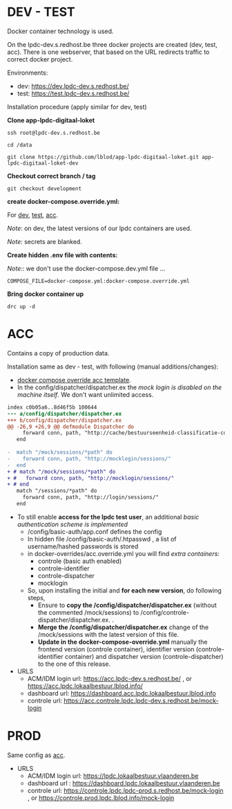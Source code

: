 # DEV - TEST

Docker container technology is used. 

On the lpdc-dev.s.redhost.be three docker projects are created (dev, test, acc). 
There is one webserver, that based on the URL redirects traffic to correct docker project.

Environments:
- dev: https://dev.lpdc-dev.s.redhost.be/
- test: https://test.lpdc-dev.s.redhost.be/

Installation procedure (apply similar for dev, test)

**Clone app-lpdc-digitaal-loket**

```shell
ssh root@lpdc-dev.s.redhost.be  

cd /data

git clone https://github.com/lblod/app-lpdc-digitaal-loket.git app-lpdc-digitaal-loket-dev
```

**Checkout correct branch / tag**

```shell
git checkout development
```

**create docker-compose.override.yml:**

For [dev](docker-overrides/dev.override.yml), [test](docker-overrides/test.override.yml), [acc](docker-overrides/acc.override.yml).

_Note_: on dev, the latest versions of our lpdc containers are used.

_Note_: secrets are blanked.

**Create hidden .env file with contents:**

_Note:_: we don't use the docker-compose.dev.yml file ...
```dotenv
COMPOSE_FILE=docker-compose.yml:docker-compose.override.yml
```

**Bring docker container up**
```shell
drc up -d
```

# ACC

Contains a copy of production data.

Installation same as dev - test, with following (manual additions/changes):

- [docker compose override acc template](docker-overrides/acc.override.yml).
- In the config/dispatcher/dispatcher.ex the _mock login is disabled on the machine itself_. We don't want unlimited access.
```diff --git a/config/dispatcher/dispatcher.ex b/config/dispatcher/dispatcher.ex
index c0b05a6..8d46f5b 100644
--- a/config/dispatcher/dispatcher.ex
+++ b/config/dispatcher/dispatcher.ex
@@ -26,9 +26,9 @@ defmodule Dispatcher do
     forward conn, path, "http://cache/bestuurseenheid-classificatie-codes/"
   end
 
-  match "/mock/sessions/*path" do
-    forward conn, path, "http://mocklogin/sessions/"
-  end
+ # match "/mock/sessions/*path" do
+ #   forward conn, path, "http://mocklogin/sessions/"
+ # end
   match "/sessions/*path" do
     forward conn, path, "http://login/sessions/"
   end
```
- To still enable **access for the lpdc test user**, an additional _basic authentication scheme is implemented_
  - /config/basic-auth/app.conf defines the config
  - In hidden file /config/basic-auth/.htpasswd , a list of username/hashed passwords is stored
  - in docker-overrides/acc.override.yml you will find _extra containers_:
    - controle (basic auth enabled)
    - controle-identifier
    - controle-dispatcher
    - mocklogin
  - So, upon installing the initial and **for each new version**, do following steps,
    - Ensure to **copy the /config/dispatcher/dispatcher.ex** (without the commented /mock/sessions) to /config/controle-dispatcher/dispatcher.ex. .
    - **Merge the /config/dispatcher/dispatcher.ex** change of the /mock/sessions with the latest version of this file.
    - **Update in the docker-compose-override.yml** manually the frontend version (controle container), identifier version (controle-identifier container) and dispatcher version (controle-dispatcher) to the one of this release.
- URLS
  - ACM/IDM login url: https://acc.lpdc-dev.s.redhost.be/ , or https://acc.lpdc.lokaalbestuur.lblod.info/
  - dashboard url: https://dashboard.acc.lpdc.lokaalbestuur.lblod.info
  - controle url: https://acc.controle.lpdc.lpdc-dev.s.redhost.be/mock-login

# PROD

Same config as [acc](#acc). 

- URLS
  - ACM/IDM login url: https://lpdc.lokaalbestuur.vlaanderen.be
  - dashboard url : https://dashboard.lpdc.lokaalbestuur.vlaanderen.be
  - controle url: https://controle.lpdc.lpdc-prod.s.redhost.be/mock-login , or https://controle.prod.lpdc.lblod.info/mock-login
